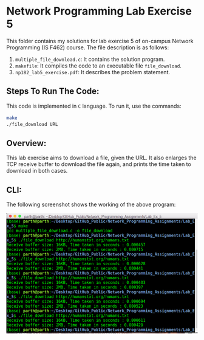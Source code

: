 # Network Programming Lab Exercise 5

This folder contains my solutions for lab exercise 5 of on-campus Network Programming (IS F462) course. The file description is as follows:

1. `multiple_file_download.c`: It contains the solution program. 
2. `makefile`: It compiles the code to an executable file `file_download`.
3. `np182_lab5_exercise.pdf`: It describes the problem statement.

## Steps To Run The Code:
This code is implemented in `C` language. To run it, use the commands:
```sh
make
./file_download URL
``` 

## Overview:
This lab exercise aims to download a file, given the URL. It also enlarges the TCP receive buffer to download the file again, and prints the time taken to download in both cases.

## CLI:
The following screenshot shows the working of the above program:

![File Download](./imgs/cli.png)

